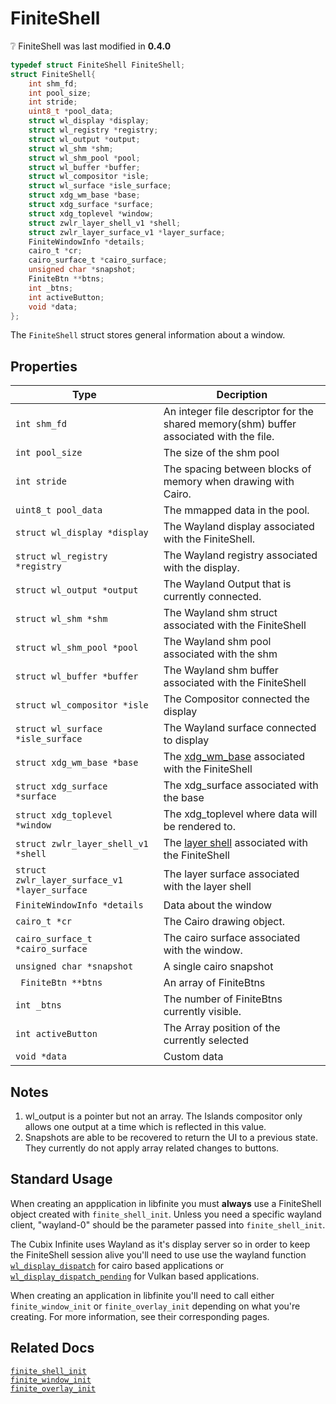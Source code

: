 # FiniteShell

<div class="alert alert-info part text-info">
❔ FiniteShell was last modified in <b>0.4.0</b>
</div>

```c
typedef struct FiniteShell FiniteShell;
struct FiniteShell{
    int shm_fd;
    int pool_size;
    int stride;
    uint8_t *pool_data;
    struct wl_display *display;
    struct wl_registry *registry;
    struct wl_output *output;
    struct wl_shm *shm;
    struct wl_shm_pool *pool;
    struct wl_buffer *buffer;
    struct wl_compositor *isle;
    struct wl_surface *isle_surface;
    struct xdg_wm_base *base;
    struct xdg_surface *surface;
    struct xdg_toplevel *window;
    struct zwlr_layer_shell_v1 *shell;
    struct zwlr_layer_surface_v1 *layer_surface;
    FiniteWindowInfo *details;
    cairo_t *cr;
    cairo_surface_t *cairo_surface;
    unsigned char *snapshot;
    FiniteBtn **btns;
    int _btns;
    int activeButton;
    void *data;
};
```

The `FiniteShell` struct stores general information about a window.


## Properties

| Type                           | Decription                                                                             |
| ------------------------------ | -------------------------------------------------------------------------------------- |
| `int shm_fd`                   | An integer file descriptor for the shared memory(shm) buffer associated with the file. |
| `int pool_size`                | The size of the shm pool                                                               |
| `int stride`                   | The spacing between blocks of memory when drawing with Cairo.                          |
| `uint8_t pool_data`            | The mmapped data in the pool.                                                          |
| `struct wl_display *display`   | The Wayland display associated with the FiniteShell.                                   |
| `struct wl_registry *registry` | The Wayland registry associated with the display.                                      |
| `struct wl_output *output`     | The Wayland Output that is currently connected.                                    |
| `struct wl_shm *shm`           | The Wayland shm struct associated with the FiniteShell                                 |
| `struct wl_shm_pool *pool`     | The Wayland shm pool associated with the shm|
|`struct wl_buffer *buffer`| The Wayland shm buffer associated with the FiniteShell|
|`struct wl_compositor *isle`| The Compositor connected the display|
|`struct wl_surface *isle_surface`| The Wayland surface connected to display|
|`struct xdg_wm_base *base`| The [xdg_wm_base](https://wayland.app/protocols/xdg-shell#xdg_wm_base) associated with the FiniteShell|
|`struct xdg_surface *surface`| The xdg_surface associated with the base|
|`struct xdg_toplevel *window`| The xdg_toplevel where data will be rendered to.|
|`struct zwlr_layer_shell_v1 *shell`| The [layer shell](https://wayland.app/protocols/wlr-layer-shell-unstable-v1#zwlr_layer_shell_v1) associated with the FiniteShell|
|`struct zwlr_layer_surface_v1 *layer_surface`| The layer surface associated with the layer shell|
|`FiniteWindowInfo *details`| Data about the window|
|`cairo_t *cr`|The Cairo drawing object.|
|`cairo_surface_t *cairo_surface`|The cairo surface associated with the window.|
|`unsigned char *snapshot`|A single cairo snapshot|
|` FiniteBtn **btns`|An array of FiniteBtns|
|`int _btns`| The number of FiniteBtns currently visible.|
|`int activeButton`|The Array position of the currently selected |
|`void *data`|Custom data|

## Notes

1) wl_output is a pointer but not an array. The Islands compositor only allows one output at a time which is reflected in this value.<br>
2) Snapshots are able to be recovered to return the UI to a previous state. They currently do not apply array related changes to buttons.<br>

## Standard Usage
When creating an appplication in libfinite you must **always** use a FiniteShell object created with `finite_shell_init`. Unless you need a specific wayland client, "wayland-0" should be the parameter passed into `finite_shell_init`.

The Cubix Infinite uses Wayland as it's display server so in order to keep the FiniteShell session alive you'll need to use use the wayland function [`wl_display_dispatch`](https://wayland.freedesktop.org/docs/html/apb.html#Client-classwl__display_1a30a9c4f020f3e77581c7a81ecdb4913d) for cairo based applications or [`wl_display_dispatch_pending`](https://wayland.freedesktop.org/docs/html/apb.html#Client-classwl__display_1ac4b6b5ad31932bc3830ff362d2938560) for Vulkan based applications.

When creating an application in libfinite you'll need to call either `finite_window_init` or `finite_overlay_init` depending on what you're creating. For more information, see their corresponding pages.

## Related Docs
[`finite_shell_init`]()<br>
[`finite_window_init`]()<br>
[`finite_overlay_init`]()<br>